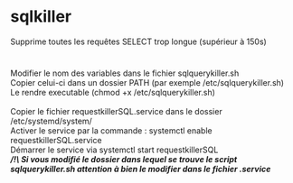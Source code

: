 # sqlkiller
Supprime toutes les requêtes SELECT trop longue (supérieur à 150s)
# 
Modifier le nom des variables dans le fichier sqlquerykiller.sh
\
Copier celui-ci dans un dossier PATH (par exemple /etc/sqlquerykiller.sh)
\
Le rendre executable (chmod +x /etc/sqlquerykiller.sh)
\
\
Copier le fichier requestkillerSQL.service dans le dossier /etc/systemd/system/
\
Activer le service par la commande : systemctl enable requestkillerSQL.service
\
Démarrer le service via systemctl start requestkillerSQL
\
***/!\ Si vous modifié le dossier dans lequel se trouve le script sqlquerykiller.sh attention à bien le modifier dans le fichier .service***
